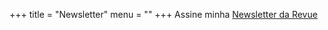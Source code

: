 +++
title = "Newsletter"
menu = ""
+++
Assine minha [Newsletter da Revue](https://newsletter.w4lker.com.br/)


